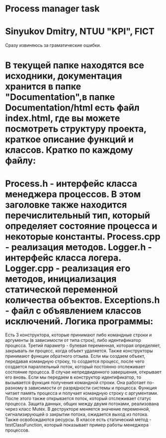 Process manager task
=================================
Sinyukov Dmitry, NTUU "KPI", FICT
=================================

Сразу извиняюсь за граматические ошибки.

В текущей папке находятся все исходники, документация хранится в папке "Documentation",в папке Documentation/html есть файл index.html, где вы можете посмотреть структуру проекта, краткое описание функций и классов.
Кратко по каждому файлу:
=================================
Process.h - интерфейс класса менеджера процессов. В этом заголовке также находится перечислительный тип, который определяет состояние процесса и некоторые константы.
Process.cpp - реализация методов.
Logger.h - интерфейс класса логера.
Logger.cpp - реализация его методов, инициализация статической переменной количества объектов.
Exceptions.h - файл с объявлением классов исключений.
Логика программы:
=================================
Есть 3 конструктора, которые принимают либо командные строки и аргументы (в зависимости от типа строк), либо идентификатор процесса. Третий параметр - булевая переменная, которая определяет, закрывать ли процесс, когда объект удаляется. Также конструкторы принимают функции обратного отзыва.
Если мы создаем объект, передавая командную строку, то создается процесс, после чего создается параллельный поток, который постоянно отслеживает состояние процесса. В случае непредвиденного завершения, открывает его вновь.
Если мы передаем в конструктор идентификатор, то вызывается функция получения командной строки. Она работает по-разному в зависимости от разрядности системы и процесса. Функция читает память процесса и получает командную строку с аргументами. После этого также открывается поток, который отслеживает статус процесса.
Защита данных, общих между двумя потоками, реализована через класс Mutex.
В деструкторе меняется значение переменной, сигнализирующей о закрытии потока, ожидается выход из потока. Также освобождаются ресурсы.
В классе есть статический метод - testClassFunction, который показывает пример работы менеджера процессов.
